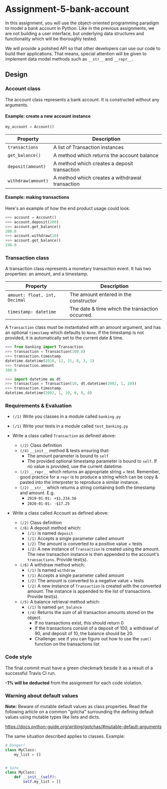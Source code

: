 # Assignment-5-bank-account


In this assignment, you will use the object-oriented programming paradigm to
model a bank account in Python. Like in the previous assignments, we are not
building a user interface, but underlying data structures and functionality
which will be thoroughly tested.

We will provide a polished API so that other developers can use our code to
build their applications. That means, special attention will be given to
implement data model methods such as `__str__` and `__repr__`.


## Design

### Account class

The account class represents a bank account. It is constructed without any
arguments.

#### Example: create a new account instance
```python
my_account = Account()
```

| Property              | Description
| -----------           | ---
| `transactions`        | A list of Transaction instances
| `get_balance()`       | A method which returns the account balance
| `deposit(amount)`     | A method which creates a deposit transaction
| `withdraw(amount)`    | A method which creates a withdrawal transaction


#### Example: making transactions
Here's an example of how the end product usage could look:
```python
>>> account = Account()
>>> account.deposit(200)
>>> account.get_balance()
200.0
>>> account.withdraw(10)
>>> account.get_balance()
190.0
```

### Transaction class

A transaction class represents a monetary transaction event. It has two
properties: an amount, and a timestamp.

| Property                      | Description
| ------------                  | --
| `amount: float, int, Decimal` | The amount entered in the constructor
| `timestamp: datetime`         | The date & time which the transaction occurred.


A `Transaction` class must be instantiated with an amount argument, and has an
optional `timestamp` which defaults to `None`. If the timestamp is not
provided, it is automatically set to the current date & time.

```python
>>> from banking import Transaction
>>> transaction = Transaction(100.0)
>>> transaction.timestamp
datetime.datetime(2018, 12, 31, 8, 3, 1)
>>> transaction.amount
100.0

>>> import datetime as dt
>>> transaction = Transaction(10, dt.datetime(2002, 1, 10))
>>> transaction.timestamp
datetime.datetime(2002, 1, 10, 0, 0, 0)
```

### Requirements & Evaluation
- `(/1)` Write you classes in a module called `banking.py`
- `(/1)` Write your tests in a module called `test_banking.py`
-  Write a class called `Transaction` as defined above:
    - `(/2)` Class definition
    - `(/4)` `__init__` method & tests ensuring that:
        - The amount parameter is bound to `self`
        - The provided optional timestamp parameter is bound to `self`. If no
          value is provided, use the current datetime.
    - `(/2)` `__repr__` which returns an appropriate string + test. Remember,
    good practice for a `repr` is to produce a string which can be copy &
    pasted into the interpreter to reproduce a similar instance.
    - `(/2)` `__str__` which returns a string containing both the timestamp and
      amount. E.g.
        - `2019-01-01: +$1,234.56`
        - `2020-01-01: -$17.25`

- Write a class called Account as defined above:
    - `(/2)` Class definition
    - `(/6)` A deposit method which:
        - `(/1)` Is named `deposit`
        - `(/1)` Accepts a single parameter called amount
        - `(/2)` The amount is converted to a positive value + tests
        - `(/2)` A new instance of `Transaction` is created using the amount.
                 The new transaction instance is then appended to the account's
                 `transactions`. Provide test(s).
    - `(/6)` A withdraw method which:
        - `(/1)` Is named `withdraw`
        - `(/1)` Accepts a single parameter called amount
        - `(/2)` The amount is converted to a negative value + tests
        - `(/2)` A new instance of `Transaction` is created with the converted
          amount. The instance is appended to the list of transactions. Provide
          test(s).
    - `(/5)` A balance retrieval method which:
        - `(/1)` Is named `get_balance`
        - `(/4)` Returns the sum of all transaction amounts stored on the
          object.
            - If no transactions exist, this should return 0
            - If the transactions consist of a deposit of 100, a withdrawl of
              90, and deposit of 10, the balance should be 20.
            - Challenge: see if you can figure out how to use the `sum()`
              function on the transactions list


### Code style
The final commit must have a green checkmark beside it as a result of a
successful Travis CI run.

**-1% will be deducted** from the assignment for each code violation.



### Warning about default values
**Note:** Beware of mutable default values as class properties. Read the
following article on a common "gotcha" surrounding the defining default values
using mutable types like lists and dicts.

https://docs.python-guide.org/writing/gotchas/#mutable-default-arguments

The same situation described applies to classes. Example:
```python
# Danger!
class MyClass:
    my_list = []


# Safe
class MyClass:
    def __init__(self):
        self.my_list = []
```
